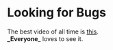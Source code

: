 # Looking for Bugs  

The best video of all time is [this](https://www.youtube.com/watch?v=dQw4w9WgXcQ).  
**_Everyone**_ loves to see it. 
